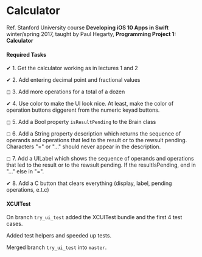 #  Calculator

Ref. Stanford University course **Developing iOS 10 Apps in Swift** winter/spring 2017, taught by Paul Hegarty, **Programming Project 1: Calculator**

#### Required Tasks
✔ 1. Get the calculator working as in lectures 1 and 2

✔ 2. Add entering decimal point and fractional values

◻ 3. Add more operations for a total of a dozen

✔ 4. Use color to make the UI look nice. At least, make the color of operation buttons diggerent from the numeric keyad buttons.

◻ 5. Add a Bool property `isResultPending` to the Brain class

◻ 6. Add a String property description which returns the sequence of operands and operations that led to the result or to the rewsult pending. Characters "=" or "..." should never appear in the description.

◻ 7. Add a UILabel which shows the sequence of operands and operations that led to the result or to the rewsult pending. If the resultIsPending, end in "..." else in "=".

✔ 8. Add a C button that clears everything (display, label, pending operations, e.t.c)


#### XCUITest

On branch `try_ui_test` added the XCUITest bundle and the first 4 test cases.

Added test helpers and speeded up tests.

Merged branch `try_ui_test` into `master`.



